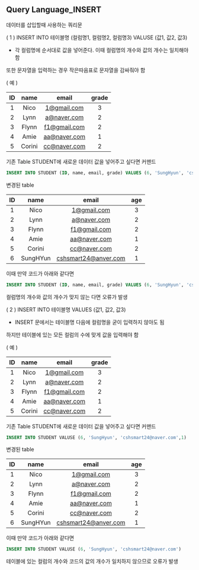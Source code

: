 ## Query Language_INSERT

데이터를 삽입할때 사용하는 쿼리문

( 1 ) INSERT INTO 테이블명 (컬럼명1, 컬럼명2, 컬럼명3) VALUSE (값1, 값2, 값3) 

- 각 컬럼명에 순서대로 값을 넣어준다. 이때 컬럼명의 개수와 값의 개수는 일치해야 함

또한 문자열을 입력하는 경우 작은따음표로 문자열을 감싸줘야 함

( 예 )

|  ID  |  name  |    email     | grade |
| :--: | :----: | :----------: | :---: |
|  1   |  Nico  | 1@gmail.com  |   3   |
|  2   |  Lynn  | a@naver.com  |   2   |
|  3   | Flynn  | f1@gmail.com |   2   |
|  4   |  Amie  | aa@naver.com |   1   |
|  5   | Corini | cc@naver.com |   2   |



기존 Table STUDENT에 새로운 데이터 값을 넣어주고 싶다면 커맨드

```sql
INSERT INTO STUDENT (ID, name, email, grade) VALUES (6, 'SungHyun', 'cshsmart24@naver.com',1);
```

변경된 table

|  ID  |   name   |        email         | age  |
| :--: | :------: | :------------------: | :--: |
|  1   |   Nico   |     1@gmail.com      |  3   |
|  2   |   Lynn   |     a@naver.com      |  2   |
|  3   |  Flynn   |     f1@gmail.com     |  2   |
|  4   |   Amie   |     aa@naver.com     |  1   |
|  5   |  Corini  |     cc@naver.com     |  2   |
|  6   | SungHYun | cshsmart24@anver.com |  1   |

이때 만약 코드가 아래와 같다면

```sql
INSERT INTO STUDENT (ID, name, email, grade) VALUES (6, 'SungHyun', 'cshsmart24@naver.com');
```

컬럼명의 개수와 값의 개수가 맞지 않는 다면 오류가 발생



( 2 ) INSERT INTO 테이블명 VALUES (값1, 값2, 값3)

- INSERT 문에서는 테이블명 다음에 컬럼명을 굳이 입력하지 않아도 됨

하지만 테이블에 있는 모든 컬럼의 수에 맞게 값을 입력해야 함

( 예 )

|  ID  |  name  |    email     | grade |
| :--: | :----: | :----------: | :---: |
|  1   |  Nico  | 1@gmail.com  |   3   |
|  2   |  Lynn  | a@naver.com  |   2   |
|  3   | Flynn  | f1@gmail.com |   2   |
|  4   |  Amie  | aa@naver.com |   1   |
|  5   | Corini | cc@naver.com |   2   |

기존 Table STUDENT에 새로운 데이터 값을 넣어주고 싶다면 커맨드

```sql
INSERT INTO STUDENT VALUSE (6, 'SungHyun', 'cshsmart24@naver.com',1)
```

변경된 table

|  ID  |   name   |        email         | age  |
| :--: | :------: | :------------------: | :--: |
|  1   |   Nico   |     1@gmail.com      |  3   |
|  2   |   Lynn   |     a@naver.com      |  2   |
|  3   |  Flynn   |     f1@gmail.com     |  2   |
|  4   |   Amie   |     aa@naver.com     |  1   |
|  5   |  Corini  |     cc@naver.com     |  2   |
|  6   | SungHYun | cshsmart24@anver.com |  1   |

이때 만약 코드가 아래와 같다면

```sql
INSERT INTO STUDENT VALUSE (6, 'SungHyun', 'cshsmart24@naver.com')
```

테이블에 있는 컬럼의 개수와 코드의 값의 개수가 일치하지 않으므로 오류가 발생
